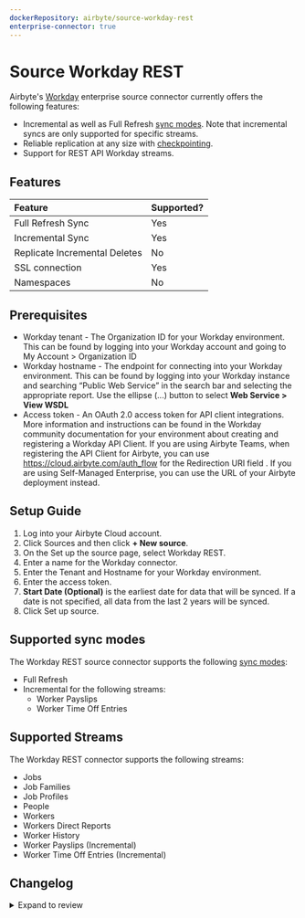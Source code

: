 ```yaml
---
dockerRepository: airbyte/source-workday-rest
enterprise-connector: true
---
```

# Source Workday REST

Airbyte's [Workday](https://workday.com) enterprise source connector currently offers the following features:

- Incremental as well as Full Refresh [sync modes](https://docs.airbyte.com/cloud/core-concepts#connection-sync-modes). Note that incremental syncs are only supported for specific streams.
- Reliable replication at any size with [checkpointing](https://docs.airbyte.com/understanding-airbyte/airbyte-protocol/#state--checkpointing).
- Support for REST API Workday streams.

## Features

| Feature                       | Supported? |
|:------------------------------|:-----------|
| Full Refresh Sync             | Yes        |
| Incremental Sync              | Yes        |
| Replicate Incremental Deletes | No         |
| SSL connection                | Yes        |
| Namespaces                    | No         |

## Prerequisites

- Workday tenant - The Organization ID for your Workday environment. This can be found by logging into your Workday account and going to My Account > Organization ID
- Workday hostname - The endpoint for connecting into your Workday environment. This can be found by logging into your Workday instance and searching “Public Web Service” in the search bar and selecting the appropriate report. Use the ellipse (...) button to select **Web Service > View WSDL**
- Access token - An OAuth 2.0 access token for API client integrations. More information and instructions can be found in the Workday community documentation for your environment about creating and registering a Workday API Client. If you are using Airbyte Teams, when registering the API Client for Airbyte, you can use https://cloud.airbyte.com/auth_flow for the Redirection URI field . If you are using Self-Managed Enterprise, you can use the URL of your Airbyte deployment instead.

## Setup Guide

1. Log into your Airbyte Cloud account.
2. Click Sources and then click **+ New source**.
3. On the Set up the source page, select Workday REST.
4. Enter a name for the Workday connector.
5. Enter the Tenant and Hostname for your Workday environment.
6. Enter the access token.
7. **Start Date (Optional)** is the earliest date for data that will be synced. If a date is not specified, all data from the last 2 years will be synced.
8. Click Set up source.

## Supported sync modes

The Workday REST source connector supports the following [sync modes](https://docs.airbyte.com/cloud/core-concepts/#connection-sync-modes):

- Full Refresh
- Incremental for the following streams:
  - Worker Payslips
  - Worker Time Off Entries

## Supported Streams

The Workday REST connector supports the following streams:

- Jobs
- Job Families
- Job Profiles
- People
- Workers
- Workers Direct Reports
- Worker History
- Worker Payslips (Incremental)
- Worker Time Off Entries (Incremental)

## Changelog

<details>
  <summary>Expand to review</summary>

- 0.1.0

</details>
